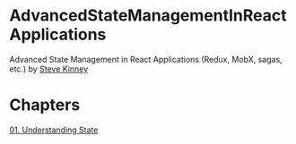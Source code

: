 # AdvancedStateManagementInReactApplications
Advanced State Management in React Applications (Redux, MobX, sagas, etc.) by [Steve Kinney](https://frontendmasters.com/workshops/advanced-state-management-in-react/)

# Chapters
[01. Understanding State](https://github.com/xgirma/AdvancedStateManagementInReactApplications/tree/master/chapters/ch.01)
